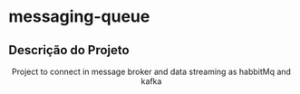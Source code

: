 # messaging-queue

## Descrição do Projeto
<p align="center">Project to connect in message broker and data streaming as habbitMq and kafka</p>
